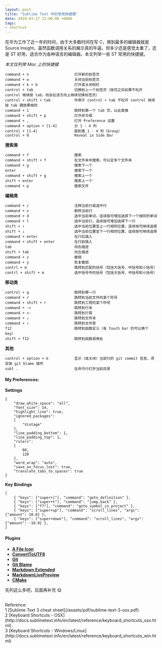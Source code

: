 ```yaml
---
layout: post
title: "Sublime Text 中的常用快捷键"
date: 2019-03-27 22:00:00 +0800
tags:
- shortcut
---
```


在华为工作了近一年的时间，由于大多数时间在写 C，用到最多的编辑器就是 Source Insight，虽然函数调用关系的展示真的牛逼，但多少还是感觉太重了，还是 ST 好用，适合作为各种语言的编辑器。本文列举一些 ST 常用的快捷键。

*本文仅列举 Mac 上的快捷键*

```
command + n                     打开新的标签页
command + w                     关闭当前标签页
command + k + b                 打开或关闭侧栏
control + tab                   切换到上一个标签页（按完之后如果不松开 control 继续按 tab，则会在该方向上继续切换标签页）
control + shift + tab           作用于 control + tab 不松开 control 继续按 tab 键效果相同
command + 1                     跳转到第一个 tab 页，以此类推
command + shift + p             打开命令框
command + ,                     打开 Preference 设置
command + option + [1-4]        分 1 - 4 列
control + [1-4]                 跳到第 1 - 4 列（Group）
control + 0                     Reveal in Side Bar
```

**搜索类**

```
command + f                     搜索
command + shift + f             在文件夹中搜索，可以定多个文件夹
command + g                     搜索下一个
enter                           搜索下一个
command + shift + g             搜索上一个
shift + enter                   搜索上一个
command + p                     搜索文件
```

**编辑类**

```
command + /                     注释当前行或选中行
command + x                     删除当前行
command + d                     选中当前单词，连续按可增加选择下一个相同的单词
command + l                     选中当前行，连续按可增加选择下一行
shift + ↑                       选中当前位置至上一行相同位置，连续按可继续选择
shift + ↓                       选中当前位置至下一行相同位置，连续按可继续选择
command + enter                 在行后插入
command + shift + enter         在行前插入
tab                             向右缩进
shift + tab                     向左缩进
command + z                     撤销
command + y                     恢复撤销
contrl + m                      跳转到匹配的括号（包括大括号、中括号和小括号）
contrl + shift + m              选中括号中的括号（包括大括号、中括号和小括号）
```

**移动类**

```
control + g                     跳转到哪一行
command + r                     跳转到当前文件的某个符号
command + shift + r             跳转到工程的某个符号
command + ->                    跳转到行末
command + <-                    跳转到行首
command + ↓                     跳转到文件末
command + ↑                     跳转到文件首
f12                             跳转到函数定义（有 touch bar 的可以换个key）
shift + f12                     跳转到函数调用处
```

**其他**

```
control + option + b            显示（或关闭）当前行的 git commit 信息，须安装 git blame 插件
subl .                          在命令行打开当前目录
```

<h4>My Preferences:</h4>

**Settings**
```
{
    "draw_white_space": "all",
    "font_size": 14,
    "highlight_line": true,
    "ignored_packages":
    [
        "Vintage"
    ],
    "line_padding_bottom": 1,
    "line_padding_top": 1,
    "rulers":
    [
        80,
        120
    ],
    "word_wrap": "auto",
    "save_on_focus_lost": true,
    "translate_tabs_to_spaces": true
}
```

**Key Bindings**
```
[
    { "keys": ["super+]"], "command": "goto_definition" },
    { "keys": ["super+t"], "command": "jump_back" },
    { "keys": ["f7"], "command": "goto_symbol_in_project" },
    { "keys": ["super+up"], "command": "scroll_lines", "args": {"amount": 10.0} },
    { "keys": ["super+down"], "command": "scroll_lines", "args": {"amount": -10.0} },
]
```

<h4>Plugins</h4>

- **[A File Icon](https://packagecontrol.io/packages/A%20File%20Icon)**
- **[ConvertToUTF8](https://github.com/seanliang/ConvertToUTF8)**
- **[Git](https://github.com/kemayo/sublime-text-git)**
- **[Git Blame](https://packagecontrol.io/packages/Git%20blame)**
- **[Markdown Extended](https://github.com/jonschlinkert/sublime-markdown-extended)**
- **[MarkdownLivePreview](https://packagecontrol.io/packages/MarkdownLivePreview)**
- **[CMake](https://packagecontrol.io/packages/CMake)**

先列这么多吧，后面再补充 😋

<br>
<span class="post-meta">
Reference:
</span>
<br>
<span class="post-meta">
1 [Sublime Text 3 cheat sheet](/assets/pdf/sublime-text-3-osx.pdf)<br>
2 [Keyboard Shortcuts - OSX](http://docs.sublimetext.info/en/latest/reference/keyboard_shortcuts_osx.html)<br>
3 [Keyboard Shortcuts - Windows/Linux](http://docs.sublimetext.info/en/latest/reference/keyboard_shortcuts_win.html)<br>
</span>

